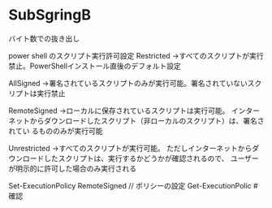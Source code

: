 SubSgringB
==========
バイト数での抜き出し

 power shell のスクリプト実行許可設定
 Restricted
 →すべてのスクリプトが実行禁止。PowerShellインストール直後のデフォルト設定

 AllSigned
 →署名されているスクリプトのみが実行可能。署名されていないスクリプトは実行禁止

 RemoteSigned
 →ローカルに保存されているスクリプトは実行可能。
 インターネットからダウンロードしたスクリプト（非ローカルのスクリプト）は、署名されてい  るもののみが実行可能

 Unrestricted
 →すべてのスクリプトが実行可能。
 ただしインターネットからダウンロードしたスクリプトは、実行するかどうかが確認されるので、
 ユーザーが明示的に許可した場合のみ実行される




Set-ExecutionPolicy RemoteSigned // ポリシーの設定
Get-ExecutionPolic #確認